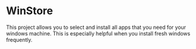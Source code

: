 # WinStore

This project allows you to select and install all apps that you need for your windows machine. This is especially helpful when you install fresh windows frequently.
